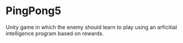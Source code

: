 # PingPong5

Unity game in which the enemy should learn to play using an arficitial intelligence program based on rewards.
